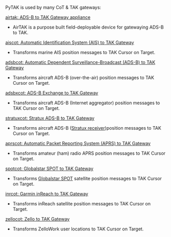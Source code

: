 PyTAK is used by many CoT & TAK gateways:

[airtak: ADS-B to TAK Gateway appliance](https://www.snstac.com/blog/introducing-airtak-v1)

* AirTAK is a purpose built field-deployable device for gatewaying ADS-B to TAK.

[aiscot: Automatic Identification System (AIS) to TAK Gateway](https://github.com/snstac/aiscot)

* Transforms marine AIS position messages to TAK Cursor on Target.

[adsbcot: Automatic Dependent Surveillance-Broadcast (ADS-B) to TAK Gateway](https://github.com/snstac/adsbcot)

*  Transforms aircraft ADS-B (over-the-air) position messages to TAK Cursor on Target.

[adsbxcot: ADS-B Exchange to TAK Gateway](https://github.com/snstac/adsbxcot)

* Transforms aircraft ADS-B (Internet aggregator) position messages to TAK Cursor on Target.

[stratuxcot: Stratux ADS-B to TAK Gateway](https://github.com/snstac/stratuxcot)

* Transforms aircraft ADS-B ([Stratux receiver](https://stratux.me/))position messages to TAK Cursor on Target.

[aprscot: Automatic Packet Reporting System (APRS) to TAK Gateway](https://github.com/snstac/aprscot)

* Transforms amateur (ham) radio APRS position messages to TAK Cursor on Target.

[spotcot: Globalstar SPOT to TAK Gateway](https://github.com/snstac/spotcot)
 
* Transforms [Globalstar SPOT](https://www.globalstar.com/en-us/products/spot-for-business) satellite position messages to TAK Cursor on Target.

[inrcot: Garmin inReach to TAK Gateway](https://github.com/snstac/inrcot)

* Transforms inReach satellite position messages to TAK Cursor on Target.

[zellocot: Zello to TAK Gateway](https://github.com/snstac/zellocot)

* Transforms ZelloWork user locations to TAK Cursor on Target.
